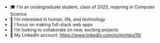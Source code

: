* 🎓 I'm an undergraduate student, class of 2023, majoring in Computer Science
* 👀 I’m interested in human, life, and technology
* 🌱 I focus on making full-stack web apps
* 💞️ I’m looking to collaborate on new, exciting projects
* :briefcase: My LinkedIn account: https://www.linkedin.com/in/minhbui19/

